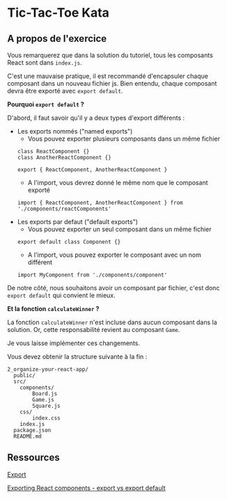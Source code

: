 # Tic-Tac-Toe Kata

## A propos de l'exercice

Vous remarquerez que dans la solution du tutoriel, 
tous les composants React sont dans `index.js`.

C'est une mauvaise pratique, il est recommandé d'encapsuler chaque composant
dans un nouveau fichier js. Bien entendu, chaque composant devra être exporté 
avec `export default`.

**Pourquoi `export default` ?**

D'abord, il faut savoir qu'il y a deux types d'export différents :
- Les exports nommés ("named exports")
    - Vous pouvez exporter plusieurs composants dans un même fichier
    ```
    class ReactComponent {}
    class AnotherReactComponent {}
    
    export { ReactComponent, AnotherReactComponent }
    ``` 
    - A l'import, vous devrez donné le même nom que le composant exporté
    ```
    import { ReactComponent, AnotherReactComponent } from './components/reactComponents'
    ```
- Les exports par defaut ("default exports")
    - Vous pouvez exporter un seul composant dans un même fichier
    ```
    export default class Component {}
    ```
    - A l'import, vous pouvez exporter le composant avec un nom différent
    ```
    import MyComponent from './components/component'
    ```    
  
De notre côté, nous souhaitons avoir un composant par fichier,
c'est donc `export default` qui convient le mieux. 

**Et la fonction `calculateWinner` ?**
  
La fonction `calculateWinner` n'est incluse dans aucun 
composant dans la solution. Or, cette responsabilité revient au 
composant `Game`.

Je vous laisse implémenter ces changements.

Vous devez obtenir la structure suivante à la fin :
```
2_organize-your-react-app/
  public/
  src/
    components/
        Board.js
        Game.js
        Square.js
    css/
        index.css
    index.js
  package.json     
  README.md
```

## Ressources

[Export](https://developer.mozilla.org/fr/docs/Web/JavaScript/Reference/Instructions/export)

[Exporting React components - export vs export default](https://stackoverflow.com/questions/31852933/why-es6-react-component-works-only-with-export-default)